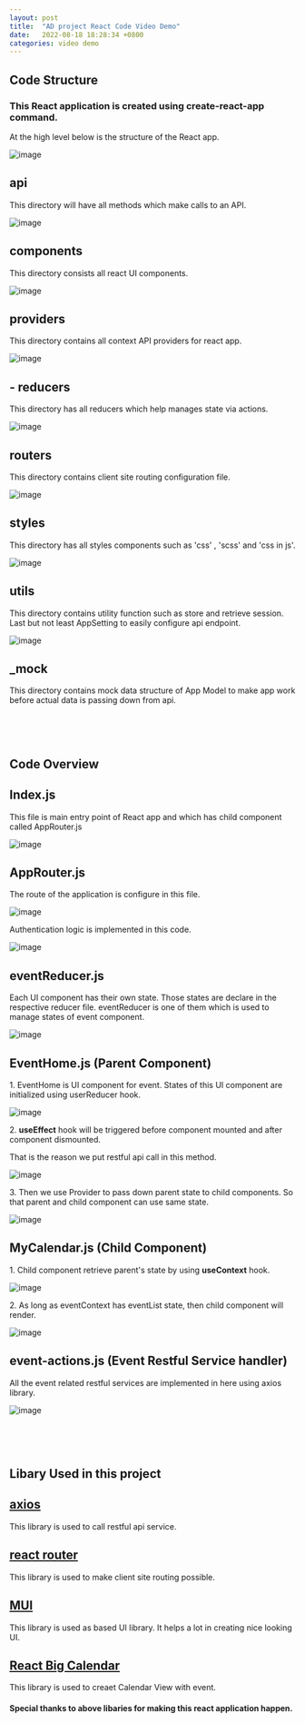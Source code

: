 ```yaml
---
layout: post
title:  "AD project React Code Video Demo"
date:   2022-08-18 18:28:34 +0800
categories: video demo
---
```


<h2>Code Structure</h2>
<h3>This React application is created using create-react-app command.</h3>
<p>At the high level below is the structure of the React app.</p>

![image](https://user-images.githubusercontent.com/100519215/185398745-cc01f90e-f88c-4cc9-8efb-c07b68b068b0.png)


## api
<p>This directory will have all methods which make calls to an API.</p>

![image](https://user-images.githubusercontent.com/100519215/185402500-df7ce799-2b05-4eac-bb4f-af73299e3934.png)


## components
<p>This directory consists all react UI components.</p>

![image](https://user-images.githubusercontent.com/100519215/185402686-31484ee5-63ae-4eaf-8b4b-64d046248c29.png)


## providers
<p>This directory contains all context API providers for react app.</p>

![image](https://user-images.githubusercontent.com/100519215/185402784-60096885-675c-4165-8a4f-842d0b4c1fd8.png)


## - reducers
<p>This directory has all reducers which help manages state via actions.</p>

![image](https://user-images.githubusercontent.com/100519215/185402840-c479dc7f-c99a-4614-992f-0d5b175e1872.png)

## routers
<p>This directory contains client site routing configuration file.</p>

![image](https://user-images.githubusercontent.com/100519215/185403033-bb5bd00c-ef10-4cfa-8e5a-60c13dedb2ea.png)

## styles
<p>This directory has all styles components such as 'css' , 'scss' and 'css in js'.</p>

 ![image](https://user-images.githubusercontent.com/100519215/185402932-5077813c-f392-4abb-8666-16dc80dd5cd9.png)

## utils
 <p>This directory contains utility function such as store and retrieve session. Last but not least AppSetting to easily configure api endpoint.</p>

![image](https://user-images.githubusercontent.com/100519215/185403637-f6022141-b703-4c6d-a547-814707c6d244.png)


##  _mock
<p>This directory contains mock data structure of App Model to make app work before actual data is passing down from api.</p>


<p>&nbsp;</p>

<p>&nbsp;</p>


<h2>Code Overview</h2>


## Index.js
<p>This file is main entry point of React app and which has child component called AppRouter.js</p>

![image](https://user-images.githubusercontent.com/100519215/185407241-072af988-529f-4be7-904d-da8f550ee22a.png)

## AppRouter.js
<p>The route of the application is configure in this file.</p>

![image](https://user-images.githubusercontent.com/100519215/185408254-bc260fe8-46b3-4b00-95f4-603488f40ce2.png)

<p>Authentication logic is implemented in this code.</p>

![image](https://user-images.githubusercontent.com/100519215/185408355-be5416cd-68e0-440d-b606-33dce928654d.png)

## eventReducer.js  
<p>Each UI component has their own state. Those states are declare in the respective reducer file. eventReducer is one of them which is used to manage states of event component.</p>

![image](https://user-images.githubusercontent.com/100519215/185410590-46ffc357-79cd-47b6-87bf-49dfb1f91c31.png)

## EventHome.js (Parent Component)
<p>1. EventHome is UI component for event. States of this UI component are initialized using userReducer hook.</p>

![image](https://user-images.githubusercontent.com/100519215/185412197-7c6c346f-d23d-47e0-9a19-13e92a7bb1d4.png)

<p>2. <b>useEffect</b> hook will be triggered before component mounted and after component dismounted.</p>
<p>That is the reason we put restful api call in this method.</p>

![image](https://user-images.githubusercontent.com/100519215/185413535-7d86b1ae-e664-4fdf-8a5c-2d098eb11c0a.png)

<p>3. Then we use Provider to pass down parent state to child components. So that parent and child component can use same state.</p>

![image](https://user-images.githubusercontent.com/100519215/185413034-ea30df89-71a7-480d-aeec-79e9817578df.png)

## MyCalendar.js (Child Component)
<p>1. Child component retrieve parent's state by using <b>useContext</b> hook.</p> 

![image](https://user-images.githubusercontent.com/100519215/185418359-2893085b-1f84-4762-8100-e4e2a662e867.png)

<p>2. As long as eventContext has eventList state, then child component will render.</p> 

![image](https://user-images.githubusercontent.com/100519215/185419001-321b7312-486b-4b3a-b63e-0fb3fee1adf9.png)

##  event-actions.js (Event Restful Service handler)
<p>All the event related restful services are implemented in here using axios library.</p> 

![image](https://user-images.githubusercontent.com/100519215/185419978-1f47cb4b-046c-485c-b2f1-9851556ceaf5.png)


<p>&nbsp;</p>

<p>&nbsp;</p>

## Libary Used in this project 

<h2><a href="https://axios-http.com/docs/intro" target="_blank">axios</a></h2>
<p>This library is used to call restful api service.</p>

<h2><a href="https://reactrouter.com/docs/en/v6/getting-started/overview" target="_blank">react router</a></h2>
<p>This library is used to make client site routing possible.</p>

<h2><a href="https://mui.com/" target="_blank">MUI</a></h2>
<p>This library is used as based UI library. It helps a lot in creating nice looking UI.</p>

<h2><a href="https://github.com/jquense/react-big-calendar" target="_blank">React Big Calendar</a></h2>
<p>This library is used to creaet Calendar View with event.</p>

#### Special thanks to above libaries for making this react application happen.



